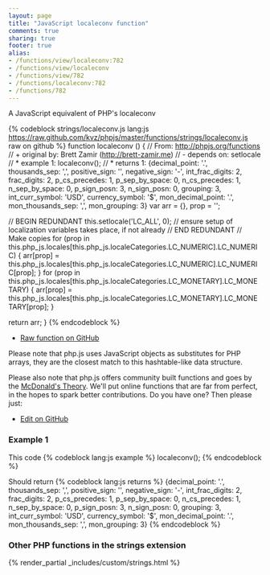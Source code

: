 ```yaml
---
layout: page
title: "JavaScript localeconv function"
comments: true
sharing: true
footer: true
alias:
- /functions/view/localeconv:782
- /functions/view/localeconv
- /functions/view/782
- /functions/localeconv:782
- /functions/782
---
```

<!-- Generated by Rakefile:build -->
A JavaScript equivalent of PHP's localeconv

{% codeblock strings/localeconv.js lang:js https://raw.github.com/kvz/phpjs/master/functions/strings/localeconv.js raw on github %}
function localeconv () {
  // From: http://phpjs.org/functions
  // +   original by: Brett Zamir (http://brett-zamir.me)
  // -    depends on: setlocale
  // *     example 1: localeconv();
  // *     returns 1: {decimal_point: '.', thousands_sep: ',', positive_sign: '', negative_sign: '-', int_frac_digits: 2, frac_digits: 2, p_cs_precedes: 1, p_sep_by_space: 0, n_cs_precedes: 1, n_sep_by_space: 0, p_sign_posn: 3, n_sign_posn: 0, grouping: 3, int_curr_symbol: 'USD', currency_symbol: '$', mon_decimal_point: '.', mon_thousands_sep: ',', mon_grouping: 3}
  var arr = {},
    prop = '';

  // BEGIN REDUNDANT
  this.setlocale('LC_ALL', 0); // ensure setup of localization variables takes place, if not already
  // END REDUNDANT
  // Make copies
  for (prop in this.php_js.locales[this.php_js.localeCategories.LC_NUMERIC].LC_NUMERIC) {
    arr[prop] = this.php_js.locales[this.php_js.localeCategories.LC_NUMERIC].LC_NUMERIC[prop];
  }
  for (prop in this.php_js.locales[this.php_js.localeCategories.LC_MONETARY].LC_MONETARY) {
    arr[prop] = this.php_js.locales[this.php_js.localeCategories.LC_MONETARY].LC_MONETARY[prop];
  }

  return arr;
}
{% endcodeblock %}

 - [Raw function on GitHub](https://github.com/kvz/phpjs/blob/master/functions/strings/localeconv.js)

Please note that php.js uses JavaScript objects as substitutes for PHP arrays, they are 
the closest match to this hashtable-like data structure. 

Please also note that php.js offers community built functions and goes by the 
[McDonald's Theory](https://medium.com/what-i-learned-building/9216e1c9da7d). We'll put online 
functions that are far from perfect, in the hopes to spark better contributions. 
Do you have one? Then please just: 

 - [Edit on GitHub](https://github.com/kvz/phpjs/edit/master/functions/strings/localeconv.js)

### Example 1
This code
{% codeblock lang:js example %}
localeconv();
{% endcodeblock %}

Should return
{% codeblock lang:js returns %}
{decimal_point: '.', thousands_sep: ',', positive_sign: '', negative_sign: '-', int_frac_digits: 2, frac_digits: 2, p_cs_precedes: 1, p_sep_by_space: 0, n_cs_precedes: 1, n_sep_by_space: 0, p_sign_posn: 3, n_sign_posn: 0, grouping: 3, int_curr_symbol: 'USD', currency_symbol: '$', mon_decimal_point: '.', mon_thousands_sep: ',', mon_grouping: 3}
{% endcodeblock %}


### Other PHP functions in the strings extension
{% render_partial _includes/custom/strings.html %}
